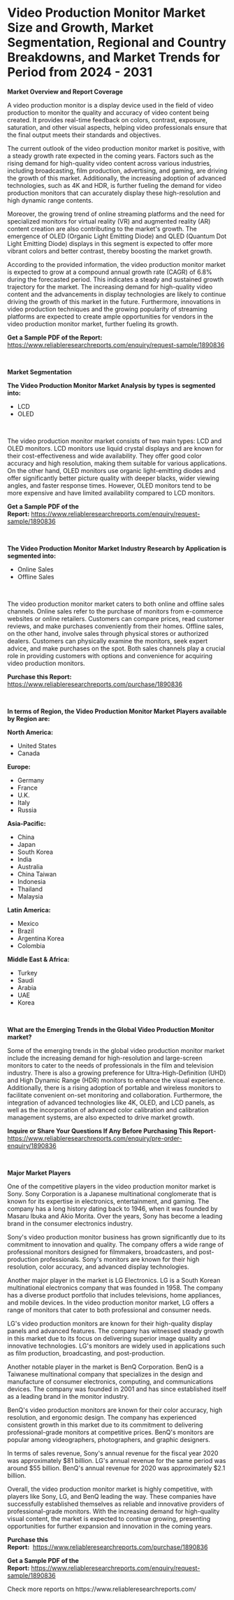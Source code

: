 <p><h1>Video Production Monitor Market Size and Growth, Market Segmentation, Regional and Country Breakdowns, and Market Trends for Period from 2024 -  2031</h1></p><p><strong>Market Overview and Report Coverage</strong></p>
<p><p>A video production monitor is a display device used in the field of video production to monitor the quality and accuracy of video content being created. It provides real-time feedback on colors, contrast, exposure, saturation, and other visual aspects, helping video professionals ensure that the final output meets their standards and objectives.</p><p>The current outlook of the video production monitor market is positive, with a steady growth rate expected in the coming years. Factors such as the rising demand for high-quality video content across various industries, including broadcasting, film production, advertising, and gaming, are driving the growth of this market. Additionally, the increasing adoption of advanced technologies, such as 4K and HDR, is further fueling the demand for video production monitors that can accurately display these high-resolution and high dynamic range contents.</p><p>Moreover, the growing trend of online streaming platforms and the need for specialized monitors for virtual reality (VR) and augmented reality (AR) content creation are also contributing to the market's growth. The emergence of OLED (Organic Light Emitting Diode) and QLED (Quantum Dot Light Emitting Diode) displays in this segment is expected to offer more vibrant colors and better contrast, thereby boosting the market growth.</p><p>According to the provided information, the video production monitor market is expected to grow at a compound annual growth rate (CAGR) of 6.8% during the forecasted period. This indicates a steady and sustained growth trajectory for the market. The increasing demand for high-quality video content and the advancements in display technologies are likely to continue driving the growth of this market in the future. Furthermore, innovations in video production techniques and the growing popularity of streaming platforms are expected to create ample opportunities for vendors in the video production monitor market, further fueling its growth.</p></p>
<p><strong>Get a Sample PDF of the Report:</strong> <a href="https://www.reliableresearchreports.com/enquiry/request-sample/1890836">https://www.reliableresearchreports.com/enquiry/request-sample/1890836</a></p>
<p>&nbsp;</p>
<p><strong>Market Segmentation</strong></p>
<p><strong>The Video Production Monitor Market Analysis by types is segmented into:</strong></p>
<p><ul><li>LCD</li><li>OLED</li></ul></p>
<p>&nbsp;</p>
<p><p>The video production monitor market consists of two main types: LCD and OLED monitors. LCD monitors use liquid crystal displays and are known for their cost-effectiveness and wide availability. They offer good color accuracy and high resolution, making them suitable for various applications. On the other hand, OLED monitors use organic light-emitting diodes and offer significantly better picture quality with deeper blacks, wider viewing angles, and faster response times. However, OLED monitors tend to be more expensive and have limited availability compared to LCD monitors.</p></p>
<p><strong>Get a Sample PDF of the Report:</strong>&nbsp;<a href="https://www.reliableresearchreports.com/enquiry/request-sample/1890836">https://www.reliableresearchreports.com/enquiry/request-sample/1890836</a></p>
<p>&nbsp;</p>
<p><strong>The Video Production Monitor Market Industry Research by Application is segmented into:</strong></p>
<p><ul><li>Online Sales</li><li>Offline Sales</li></ul></p>
<p>&nbsp;</p>
<p><p>The video production monitor market caters to both online and offline sales channels. Online sales refer to the purchase of monitors from e-commerce websites or online retailers. Customers can compare prices, read customer reviews, and make purchases conveniently from their homes. Offline sales, on the other hand, involve sales through physical stores or authorized dealers. Customers can physically examine the monitors, seek expert advice, and make purchases on the spot. Both sales channels play a crucial role in providing customers with options and convenience for acquiring video production monitors.</p></p>
<p><strong>Purchase this Report:</strong>&nbsp; <a href="https://www.reliableresearchreports.com/purchase/1890836">https://www.reliableresearchreports.com/purchase/1890836</a></p>
<p>&nbsp;</p>
<p><strong>In terms of Region, the Video Production Monitor Market Players available by Region are:</strong></p>
<p>
    <p> <strong> North America: </strong>
        <ul>
            <li>United States</li>
            <li>Canada</li>
        </ul>
        </p> 
    <p> <strong> Europe: </strong>
        <ul>
            <li>Germany</li>
            <li>France</li>
            <li>U.K.</li>
            <li>Italy</li>
            <li>Russia</li>
        </ul>
        </p> 
    <p> <strong> Asia-Pacific: </strong>
        <ul>
            <li>China</li>
            <li>Japan</li>
            <li>South Korea</li>
            <li>India</li>
            <li>Australia</li>
            <li>China Taiwan</li>
            <li>Indonesia</li>
            <li>Thailand</li>
            <li>Malaysia</li>
        </ul>
        </p> 
    <p> <strong> Latin America: </strong>
        <ul>
            <li>Mexico</li>
            <li>Brazil</li>
            <li>Argentina Korea</li>
            <li>Colombia</li>
        </ul>
        </p> 
    <p> <strong> Middle East & Africa: </strong>
        <ul>
            <li>Turkey</li>
            <li>Saudi</li>
            <li>Arabia</li>
            <li>UAE</li>
            <li>Korea</li>
        </ul>
    </p>
    </p>
<p>&nbsp;</p>
<p><strong>What are the Emerging Trends in the Global Video Production Monitor market?</strong></p>
<p><p>Some of the emerging trends in the global video production monitor market include the increasing demand for high-resolution and large-screen monitors to cater to the needs of professionals in the film and television industry. There is also a growing preference for Ultra-High-Definition (UHD) and High Dynamic Range (HDR) monitors to enhance the visual experience. Additionally, there is a rising adoption of portable and wireless monitors to facilitate convenient on-set monitoring and collaboration. Furthermore, the integration of advanced technologies like 4K, OLED, and LCD panels, as well as the incorporation of advanced color calibration and calibration management systems, are also expected to drive market growth.</p></p>
<p><strong>Inquire or Share Your Questions If Any Before Purchasing This Report</strong>- <a href="https://www.reliableresearchreports.com/enquiry/pre-order-enquiry/1890836">https://www.reliableresearchreports.com/enquiry/pre-order-enquiry/1890836</a></p>
<p>&nbsp;</p>
<p><strong>Major Market Players</strong></p>
<p><p>One of the competitive players in the video production monitor market is Sony. Sony Corporation is a Japanese multinational conglomerate that is known for its expertise in electronics, entertainment, and gaming. The company has a long history dating back to 1946, when it was founded by Masaru Ibuka and Akio Morita. Over the years, Sony has become a leading brand in the consumer electronics industry.</p><p>Sony's video production monitor business has grown significantly due to its commitment to innovation and quality. The company offers a wide range of professional monitors designed for filmmakers, broadcasters, and post-production professionals. Sony's monitors are known for their high resolution, color accuracy, and advanced display technologies.</p><p>Another major player in the market is LG Electronics. LG is a South Korean multinational electronics company that was founded in 1958. The company has a diverse product portfolio that includes televisions, home appliances, and mobile devices. In the video production monitor market, LG offers a range of monitors that cater to both professional and consumer needs.</p><p>LG's video production monitors are known for their high-quality display panels and advanced features. The company has witnessed steady growth in this market due to its focus on delivering superior image quality and innovative technologies. LG's monitors are widely used in applications such as film production, broadcasting, and post-production.</p><p>Another notable player in the market is BenQ Corporation. BenQ is a Taiwanese multinational company that specializes in the design and manufacture of consumer electronics, computing, and communications devices. The company was founded in 2001 and has since established itself as a leading brand in the monitor industry.</p><p>BenQ's video production monitors are known for their color accuracy, high resolution, and ergonomic design. The company has experienced consistent growth in this market due to its commitment to delivering professional-grade monitors at competitive prices. BenQ's monitors are popular among videographers, photographers, and graphic designers.</p><p>In terms of sales revenue, Sony's annual revenue for the fiscal year 2020 was approximately $81 billion. LG's annual revenue for the same period was around $55 billion. BenQ's annual revenue for 2020 was approximately $2.1 billion.</p><p>Overall, the video production monitor market is highly competitive, with players like Sony, LG, and BenQ leading the way. These companies have successfully established themselves as reliable and innovative providers of professional-grade monitors. With the increasing demand for high-quality visual content, the market is expected to continue growing, presenting opportunities for further expansion and innovation in the coming years.</p></p>
<p><strong>Purchase this Report:</strong>&nbsp;&nbsp;<a href="https://www.reliableresearchreports.com/purchase/1890836">https://www.reliableresearchreports.com/purchase/1890836</a></p>
<p></p>
<p><strong>Get a Sample PDF of the Report:</strong>&nbsp;<a href="https://www.reliableresearchreports.com/enquiry/request-sample/1890836">https://www.reliableresearchreports.com/enquiry/request-sample/1890836</a></p>
<p>Check more reports on https://www.reliableresearchreports.com/</p>
